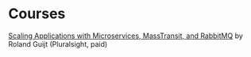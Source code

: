 # Courses

[Scaling Applications with Microservices, MassTransit, and RabbitMQ][1] by Roland Guijt (Pluralsight, paid)

[1]: https://www.pluralsight.com/courses/masstransit-rabbitmq-scaling-microservices